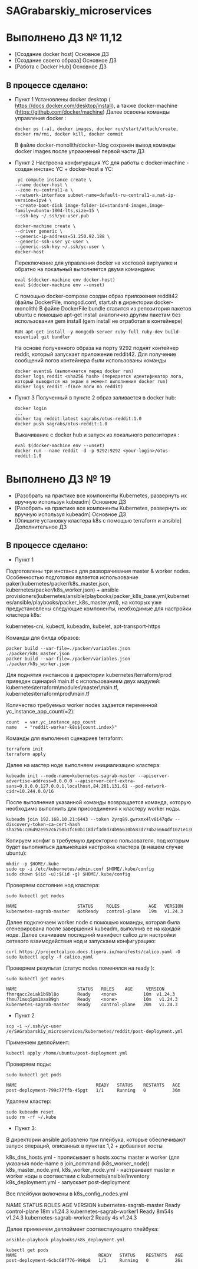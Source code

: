 # SAGrabarskiy_microservices
# Выполнено ДЗ № 11,12

- [Создание docker host] Основное ДЗ
- [Создание своего образа] Основное ДЗ
- [Работа с Docker Hub] Основное ДЗ

## В процессе сделано:

- Пункт 1
  Установлены docker desktop ( https://docs.docker.com/desktop/install), а также docker-machine (https://github.com/docker/machine)
  Далее освоены команды управления docker :

  ``` docker ps (-a), docker images, docker run/start/attach/create, docker rm/rmi, docker kill, docker commit ```
  
  В файле docker-monolith/docker-1.log сохранен вывод команды docker images после упражнений первой части ДЗ

- Пункт 2
  Настроена конфигурация YC для работы с docker-machine - создан инстанс YC + docker-host в YC:
  
  ```
   yc compute instance create \
  --name docker-host \
  --zone ru-central1-a \
  --network-interface subnet-name=default-ru-central1-a,nat-ip-version=ipv4 \
  --create-boot-disk image-folder-id=standard-images,image-family=ubuntu-1804-lts,size=15 \
  --ssh-key ~/.ssh/yc-user.pub
  ```
  
  ```
  docker-machine create \
  --driver generic \
  --generic-ip-address=51.250.92.188 \
  --generic-ssh-user yc-user \
  --generic-ssh-key ~/.ssh/yc-user \
  docker-host
  ```
  
  Переключение для управления docker на хостовой виртуалке и обратно на локальный выполняется двумя командами:
  
  ```
  eval $(docker-machine env docker-host)
  eval $(docker-machine env --unset)
  ```
  
  С помощью docker-compose создан образ приложения reddit42 (файлы DockerFile, mongod.conf,  start.sh в директории docker-monolith)
  В файле DockerFile bundle ставится из репозитория пакетов ubuntu с помощью apt-get install аналогично другим пакетам без использования gem install (gem install не отработал в контейнере)
  
  ```
  RUN apt-get install -y mongodb-server ruby-full ruby-dev build-essential git bundler
  ```

  На основе полученного образа на порту 9292 поднят контейнер reddit, который запускает приложение reddit42.
  Для получение сообщений логов контейнера были использованы команды
  ```
  docker events& (выполняется перед docker run)
  docker logs reddit <sha256 hash> (передается идентификатор лога, который выводится на экран в момент выполнения docker run)
  docker logs reddit -f(все логи по reddit)
  ```  
  
- Пункт 3
  Полученный в пункте 2 образ заливается в docker hub:
  
  ```
  docker login
  ...
  docker tag reddit:latest sagrabs/otus-reddit:1.0
  docker push sagrabs/otus-reddit:1.0  
  ```
  
  Выкачивание с docker hub и запуск из локального репозитория :
  
  ```
  eval $(docker-machine env --unset)
  docker run --name reddit -d -p 9292:9292 <your-login>/otus-reddit:1.0
  ```

# Выполнено ДЗ № 19

- [Разобрать на практике все компоненты Kubernetes, развернуть их
вручную используя kubeadm] Основное ДЗ
- [Разобрать на практике все компоненты Kubernetes, развернуть их
вручную используя kubeadm] Основное ДЗ
- [Опишите установку кластера k8s с помощью terraform и ansible] Дополнительное ДЗ

## В процессе сделано:

- Пункт 1

Подготовлены три инстанса для разворачивания master & worker nodes.
Особенностью подготовки является использование paker(kubernetes/packer/k8s_master.json, kubernetes/packer/k8s_worker.json) + ansible provisioners(kubernetes/ansible/playbooks/packer_k8s_base.yml,kubernetes/ansible/playbooks/packer_k8s_master.yml), на которых уже предустановлены следующие компоненты, необходимые для настройки кластера k8s:

kubernetes-cni, kubectl, kubeadm, kubelet, apt-transport-https

Команды для билда образов: 
```
packer build --var-file=./packer/variables.json ./packer/k8s_master.json
packer build --var-file=./packer/variables.json ./packer/k8s_worker.json
```

Для поднятия инстансов в директории kubernetes/terraform/prod приведен сценарий main.tf с использованием двух модулей: kubernetes\terraform\modules\master\main.tf, kubernetes\terraform\prod\main.tf 

Количество требуемых worker nodes задается переменной yc_instance_app_count(=2):

```
count  = var.yc_instance_app_count
name   = "reddit-worker-k8s${count.index}"
```
Команды для выполения сценариев terraform:
```
terraform init
terraform apply
```

Далее на мастер ноде выполняем инициализацию кластера:

```
kubeadm init --node-name=kubernetes-sagrab-master --apiserver-advertise-address=0.0.0.0 --apiserver-cert-extra-sans=0.0.0.0,127.0.0.1,localhost,84.201.131.61 --pod-network-cidr=10.244.0.0/16
```

После выполнения указанной команды возвращается команда, которую необходимо выполнить для присоединения к кластеру worker ноды.
```
kubeadm join 192.168.10.21:6443 --token 2yrq89.gwrxmx4lv8i47qdw --discovery-token-ca-cert-hash sha256:c06492e952c675051fc60b118d7f3d8d74b9a630b583d774b26664df1021e136 
```

Копируем конфиг в требуемую директорию пользователя, под которым будет выполняться дальнейшая настройка кластера (в нашем случае ubuntu):

```
mkdir -p $HOME/.kube
sudo cp -i /etc/kubernetes/admin.conf $HOME/.kube/config
sudo chown $(id -u):$(id -g) $HOME/.kube/config
```

Проверяем состояние нод кластера:

```
sudo kubectl get nodes

NAME                       STATUS     ROLES           AGE   VERSION
kubernetes-sagrab-master   NotReady   control-plane   19m   v1.24.3
```

Далее подключаем worker node с помощью команды, которая была сгенерирована после завершения kubeadm, выполнив ее на каждой ноде.
Далее скачиваем последний манифест calico для настройки сетевого взаимодействия нод и запускаем конфигурацию:

```
curl https://projectcalico.docs.tigera.io/manifests/calico.yaml -O
sudo kubectl apply -f calico.yaml
```

Проверяем результат (статус nodes поменялся на ready ):

```
sudo kubectl get nodes

NAME                       STATUS   ROLES    AGE     VERSION
fhmrqacc2eiak1b9bl8o       Ready    <none>          10m  v1.24.3
fhmu71msq5pm1maa89gh       Ready    <none>          10m   v1.24.3
kubernetes-sagrab-master   Ready    control-plane   20m   v1.24.3

```

- Пункт 2

```
scp -i ~/.ssh/yc-user /e/SAGrabarskiy_microservices/kubernetes/reddit/post-deployment.yml

```
Применяем деплоймент:

```
kubectl apply /home/ubuntu/post-deployment.yml

```
Проверяем поды:
```
sudo kubectl get pods

NAME                              READY   STATUS    RESTARTS   AGE
post-deployment-799c77ffb-45pgt   1/1     Running   0          36m

```
Удаляем кластер:

```
sudo kubeadm reset
sudo rm -rf ~/.kube
```

- Пункт 3:

В директории ansible добавлено три плейбука, которые обеспечивают запуск операций, описанных в пунктах 1,2 + добавляет хосты

k8s_dns_hosts.yml - прописывает в hosts хосты master и worker (для указания node-name в join_command (k8s_worker_node))
k8s_master_node.yml, k8s_worker_node.yml - настраивает master и worker ноды в соотвествии с kubernets/ansible/inventory
k8s_deployment.yml - запускает post-deployment

Всe плейбуки включены в k8s_config_nodes.yml

NAME                        STATUS   ROLES           AGE     VERSION
kubernetes-sagrab-master    Ready    control-plane   18m     v1.24.3
kubernetes-sagrab-worker1   Ready    <none>          8m54s   v1.24.3
kubernetes-sagrab-worker2   Ready    <none>          4s      v1.24.3

Далее применяем деплоймент соотвествующего плейбука:

```
ansible-playbook playbooks/k8s_deployment.yml

kubectl get pods
NAME                               READY   STATUS    RESTARTS   AGE
post-deployment-6cbc68f776-998p8   1/1     Running   0          26s
```
